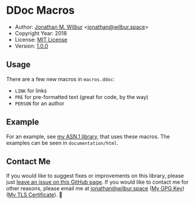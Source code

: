 # DDoc Macros

* Author: [Jonathan M. Wilbur](http://jonathan.wilbur.space) <[jonathan@wilbur.space](mailto:jonathan@wilbur.space)>
* Copyright Year: 2018
* License: [MIT License](https://mit-license.org/)
* Version: [1.0.0](http://semver.org/)

## Usage

There are a few new macros in `macros.ddoc`:

* `LINK` for links
* `PRE` for pre-formatted text (great for code, by the way)
* `PERSON` for an author

## Example

For an example, see [my ASN.1 library](https://github.com/JonathanWilbur/asn1-d),
that uses these macros. The examples can be seen in `documentation/html`.

## Contact Me

If you would like to suggest fixes or improvements on this library, please just
[leave an issue on this GitHub page](https://github.com/JonathanWilbur/asn1-d/issues). If you would like to contact me for other reasons,
please email me at [jonathan@wilbur.space](mailto:jonathan@wilbur.space)
([My GPG Key](http://jonathan.wilbur.space/downloads/jonathan@wilbur.space.gpg.pub))
([My TLS Certificate](http://jonathan.wilbur.space/downloads/jonathan@wilbur.space.chain.pem)). :boar:
